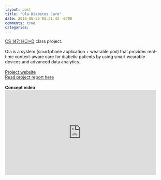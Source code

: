 ```yaml
---
layout: post
title: "Ola Diabetes Care"
date: 2015-06-25 02:31:42 -0700
comments: true
categories: 
---
```


<div style="overflow:auto">
  <a href="http://cs147.stanford.edu">CS 147: HCI+D</a> class project. 
  <br />
  <br />
  Ola is a system (smartphone application + wearable pod) that provides real-time context-aware care for diabetic patients by using smart wearable devices and advanced data analytics.
  <br />
  <br />
  <a href="http://hci.stanford.edu/courses/cs147/2014/au/projects/information/ola/index.html">Project website</a>
  <br />
  <a href="http://stanford.edu/class/cs194h/projects/ola/finalreport.pdf">Read project report here</a>
  <br />
  <br />
  <b>Concept video</b>
  <br />
  <iframe src="https://player.vimeo.com/video/109275030" width="500" height="281" frameborder="0" webkitallowfullscreen mozallowfullscreen allowfullscreen></iframe>

</div>
